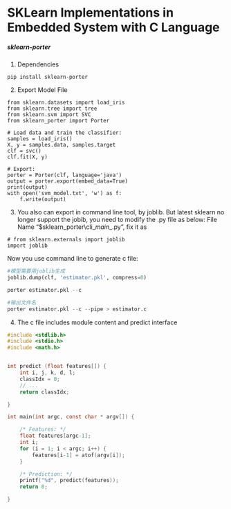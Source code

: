 # SKLearn Implementations in Embedded System with C Language



##### sklearn-porter

1. Dependencies
```
pip install sklearn-porter
```
2. Export Model File

```
from sklearn.datasets import load_iris
from sklearn.tree import tree
from sklearn.svm import SVC
from sklearn_porter import Porter

# Load data and train the classifier:
samples = load_iris()
X, y = samples.data, samples.target
clf = svc()
clf.fit(X, y)

# Export:
porter = Porter(clf, language='java')
output = porter.export(embed_data=True)
print(output)
with open('svm_model.txt', 'w') as f:
    f.write(output)
```
3. You also can export in command line tool, by joblib.   But latest sklearn no longer support the jobib, you need to modify the .py file as below:
File Name “$sklearn_porter\cli\__main__.py”, fix it as

```
# from sklearn.externals import joblib
import joblib
```
Now you use command line to generate c file:

```python
#模型需要用joblib生成
joblib.dump(clf, 'estimator.pkl', compress=0)

porter estimator.pkl --c

#输出文件名
porter estimator.pkl --c --pipe > estimator.c
```


4. The c file includes module content and predict interface 

```c
#include <stdlib.h>
#include <stdio.h>
#include <math.h>


int predict (float features[]) {
    int i, j, k, d, l;
    classIdx = 0;
    // ...
    return classIdx;

}

int main(int argc, const char * argv[]) {

    /* Features: */
    float features[argc-1];
    int i;
    for (i = 1; i < argc; i++) {
        features[i-1] = atof(argv[i]);
    }

    /* Prediction: */
    printf("%d", predict(features));
    return 0;

}
```